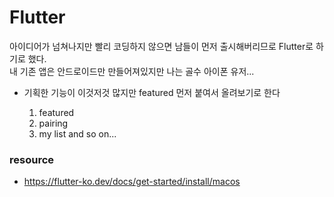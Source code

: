 # Flutter

아이디어가 넘쳐나지만 빨리 코딩하지 않으면 남들이 먼저 출시해버리므로 Flutter로 하기로 했다.<br>
내 기존 앱은 안드로이드만 만들어져있지만 나는 골수 아이폰 유저...

- 기획한 기능이 이것저것 많지만 featured 먼저 붙여서 올려보기로 한다 <br>

    1. featured
    2. pairing
    3. my list
    and so on... 

### resource

- https://flutter-ko.dev/docs/get-started/install/macos